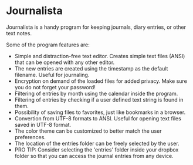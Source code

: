 # Journalista
Journalista is a handy program for keeping journals, diary entries, or other text notes. 

Some of the program features are:

-	Simple and distraction-free text editor. Creates simple text files (ANSI) that can be opened with any other editor. 
-	The new entries are created using the timestamp as the default filename. Useful for journaling.
-	Encryption on demand of the loaded files for added privacy. Make sure you do not forget your password!
-	Filtering of entries by month using the calendar inside the program. 
-	Filtering of entries by checking if a user defined text string is found in them.
-	Possibility of saving files to favorites, just like bookmarks in a browser.
-	Convertion from UTF-8 formats to ANSI. Useful for opening text files saved in UTF-8 format.
-	The color theme can be customized to better match the user preferences. 
-	The location of the entries folder can be freely selected by the user.
-	PRO TIP: Consider selecting the 'entries' folder inside your dropbox folder so that you can access the journal entries from any device.


